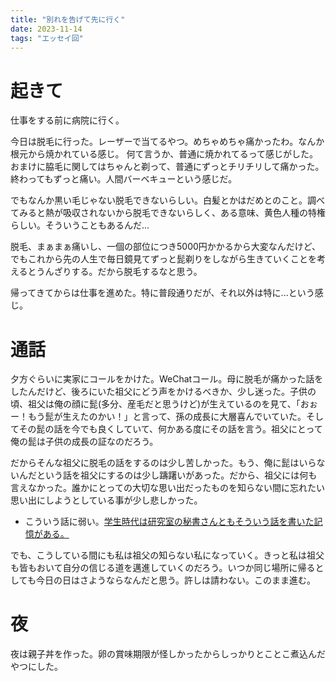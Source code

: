 ```yaml
---
title: "別れを告げて先に行く"
date: 2023-11-14
tags: "エッセイ回"
---
```


# 起きて
仕事をする前に病院に行く。

今日は脱毛に行った。レーザーで当てるやつ。めちゃめちゃ痛かったわ。なんか根元から焼かれている感じ。
何て言うか、普通に焼かれてるって感じがした。おまけに脇毛に関してはちゃんと剃って、普通にずっとチリチリして痛かった。終わってもずっと痛い。人間バーベキューという感じだ。

でもなんか黒い毛じゃない脱毛できないらしい。白髪とかはだめとのこと。調べてみると熱が吸収されないから脱毛できないらしく、ある意味、黄色人種の特権らしい。そういうこともあるんだ...

脱毛、まぁまぁ痛いし、一個の部位につき5000円かかるから大変なんだけど、でもこれから先の人生で毎日鏡見てずっと髭剃りをしながら生きていくことを考えるとうんざりする。だから脱毛するなと思う。

帰ってきてからは仕事を進めた。特に普段通りだが、それ以外は特に...という感じ。

# 通話

夕方ぐらいに実家にコールをかけた。WeChatコール。母に脱毛が痛かった話をしたんだけど、後ろにいた祖父にどう声をかけるべきか、少し迷った。子供の頃、祖父は俺の顔に髭(多分、産毛だと思うけど)が生えているのを見て、「おぉー！もう髭が生えたのかい！」と言って、孫の成長に大層喜んでいていた。そしてその髭の話を今でも良くしていて、何かある度にその話を言う。祖父にとって俺の髭は子供の成長の証なのだろう。

だからそんな祖父に脱毛の話をするのは少し苦しかった。もう、俺に髭はいらないんだという話を祖父にするのは少し躊躇いがあった。だから、祖父には何も言えなかった。誰かにとっての大切な思い出だったものを知らない間に忘れたい思い出にしようとしている事が少し悲しかった。
- こういう話に弱い。[学生時代は研究室の秘書さんともそういう話を書いた記憶がある。](/post/2022-03-31)

でも、こうしている間にも私は祖父の知らない私になっていく。きっと私は祖父も皆もおいて自分の信じる道を邁進していくのだろう。いつか同じ場所に帰るとしても今日の日はさようならなんだと思う。許しは請わない。このまま進む。

# 夜
夜は親子丼を作った。卵の賞味期限が怪しかったからしっかりとことこ煮込んだやつにした。